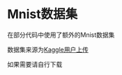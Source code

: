 # Mnist数据集

在部分代码中使用了额外的Mnist数据集

数据集来源为[Kaggle用户上传](https://www.kaggle.com/oddrationale/mnist-in-csv)

如果需要请自行下载

